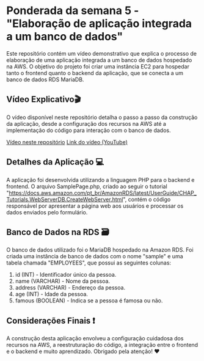 # Ponderada da semana 5 - "Elaboração de aplicação integrada a um banco de dados"

Este repositório contém um vídeo demonstrativo que explica o processo de elaboração de uma aplicação integrada a um banco de dados hospedado na AWS. O objetivo do projeto foi criar uma instância EC2 para hospedar tanto o frontend quanto o backend da aplicação, que se conecta a um banco de dados RDS MariaDB.

## Vídeo Explicativo🎬
O vídeo disponível neste repositório detalha o passo a passo da construção da aplicação, desde a configuração dos recursos na AWS até a implementação do código para interação com o banco de dados.

<a href='./video.mov'>Vídeo neste repositório</a>
<a href='https://youtu.be/TGMIdVFUsCQ' target='_blank'>Link do vídeo (YouTube)</a>

## Detalhes da Aplicação 💻
A aplicação foi desenvolvida utilizando a linguagem PHP para o backend e frontend. O arquivo SamplePage.php, criado ao seguir o tutorial "https://docs.aws.amazon.com/pt_br/AmazonRDS/latest/UserGuide/CHAP_Tutorials.WebServerDB.CreateWebServer.html", contém o código responsável por apresentar a página web aos usuários e processar os dados enviados pelo formulário.

## Banco de Dados na RDS 🗃️
O banco de dados utilizado foi o MariaDB hospedado na Amazon RDS. Foi criada uma instância de banco de dados com o nome "sample" e uma tabela chamada "EMPLOYEES", que possui as seguintes colunas:

1. id (INT) - Identificador único da pessoa.
2. name (VARCHAR) - Nome da pessoa.
3. address (VARCHAR) - Endereço da pessoa.
4. age (INT) - Idade da pessoa.
5. famous (BOOLEAN) - Indica se a pessoa é famosa ou não.

## Considerações Finais ❗
A construção desta aplicação envolveu a configuração cuidadosa dos recursos na AWS, a reestruturação do código, a integração entre o frontend e o backend e muito aprendizado. Obrigado pela atenção! ❤️
